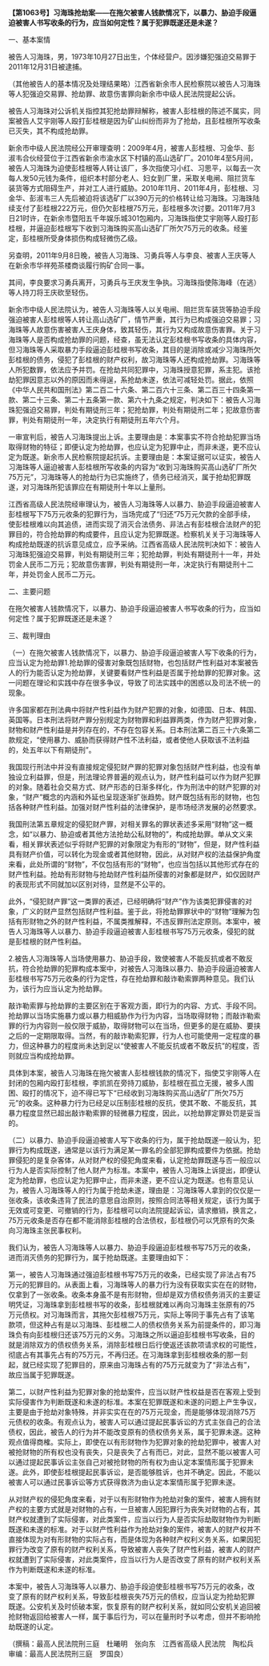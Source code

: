**【第1063号】习海珠抢劫案——在拖欠被害人钱款情况下，以暴力、胁迫手段逼迫被害人书写收条的行为，应当如何定性？属于犯罪既遂还是未遂？**

一、基本案情

被告人习海珠，男，1973年10月27日出生，个体经营户。因涉嫌犯强迫交易罪于2011年12月31日被逮捕。

（其他被告人的基本情况及处理结果略）江西省新余市人民检察院以被告人习海珠等人犯强迫交易罪、抢劫罪、故意伤害罪向新余市中级人民法院提起公诉。

被告人习海珠对公诉机关指控其犯抢劫罪辩解称，被害人彭桂根的陈述不属实，同案被告人艾宇刚等人殴打彭桂根是因为矿山纠纷而非为了抢劫，且彭桂根所写收条已灭失，其不构成抢劫罪。

新余市中级人民法院经公开审理查明：2009年4月，被害人彭桂根、习金华、彭淑韦合伙经营位于江西省新余市渝水区下村镇的高山选矿厂。2010年4至5月间，被告人习海珠为迫使彭桂根等人转让该厂，多次指使习小红、习思平，以每去一次每人发50元钱为条件，组织本村部分老人、妇女到厂里，采取关电闸、阻拦货车装货等方式阻碍生产，并对工人进行威胁。2010年11月、2011年4月，彭桂根、习金华、彭淑韦三人先后被迫将该选矿厂以390万元的价格转让给习海珠。习海珠陆续支付了彭桂根222万元，但仍欠彭桂根75万元，彭桂根多次讨要。2011年7月3日21时许，在新余市暨阳五千年娱乐城301包厢内，习海珠指使艾宇刚等人殴打彭桂根，并逼迫彭桂根写下收到习海珠购买高山选矿厂所欠75万元的收条。经鉴定，彭桂根所受身体损伤构成轻微伤乙级。

另查明，2011年9月8日晚，被告人习海珠、习勇兵等人与李良、被害人王庆等人在新余市华祥苑茶楼商谈履行购矿合同一事。

其间，李良要求习勇兵离开，习勇兵与王庆发生争执。习海珠指使陈海峰（在逃）等人持刀将王庆砍至轻伤。

新余市中级人民法院认为，被告人习海珠等人以关电闸、阻拦货车装货等胁迫手段强迫被害人彭桂根等人转让高山选矿厂，情节严重，其行为已构成强迫交易罪；习海珠等人故意伤害被害人王庆身体，致其轻伤，其行为又构成故意伤害罪。关于习海珠等人是否构成抢劫罪的问题，经查，虽无法认定彭桂根书写收条的具体内容，但习海珠等人采取暴力手段逼迫彭桂根书写收条，其目的是消除或减少习海珠所欠彭桂根的债务，侵犯了彭桂根的财产权利，故习海珠等人还构成抢劫罪。习海珠等人所犯数罪，依法应予并罚。在抢劫共同犯罪中，习海珠授意犯罪，系主犯。该抢劫犯罪因意志以外的原因而未得逞，系抢劫未遂，依法可减轻处罚。据此，依照《中华人民共和国刑法》第二百二十六条、第二百六十三条、第二百三十四条第一款、第二十三条、第二十五条第一款、第六十九条之规定，判决如下：被告人习海珠犯强迫交易罪，判处有期徒刑三年；犯抢劫罪，判处有期徒刑二年；犯故意伤害罪，判处有期徒刑一年，决定执行有期徒刑五年六个月。

一审宣判后，被告人习海珠提出上诉。主要理由是：本案事实不符合抢劫犯罪当场取得财物的特征；即便认定为抢劫罪，也应认定为犯罪中止，而非未遂，更不应认定为既遂。新余市人民检察院提起抗诉。主要理由是：本案证据可以证实，被告人习海珠等人逼迫被害人彭桂根所写收条的内容为“收到习海珠购买高山选矿厂所欠75万元”，习海珠等人的抢劫行为已实施终了，债务已经消灭，属于抢劫犯罪既遂，对习海珠所犯该罪应在有期徒刑十年以上量刑。

江西省高级人民法院经审理认为，被告人习海珠等人以暴力、胁迫手段逼迫被害人彭桂根写下75万元收条的犯罪行为，当场完成了“归还”75万元欠款的全部手续，使彭桂根难以向其追债，进而实现了消灭合法债务、非法占有彭桂根合法财产的犯罪目的，符合抢劫罪的构成要件，且应认定为犯罪既遂。检察机关关于习海珠等人构成抢劫既遂的抗诉意见成立，应予采纳。江西省高级人民法院判决如下：被告人习海珠犯强迫交易罪，判处有期徒刑三年；犯抢劫罪，判处有期徒刑十一年，并处罚金人民币二万元；犯故意伤害罪，判处有期徒刑一年，决定执行有期徒刑十二年，并处罚金人民币二万元。

二、主要问题

在拖欠被害人钱款情况下，以暴力、胁迫手段逼迫被害人书写收条的行为，应当如何定性？属于犯罪既遂还是未遂？

三、裁判理由

（一）在拖欠被害人钱款情况下，以暴力、胁迫手段逼迫被害人写下收条的行为，应当认定为抢劫罪1.抢劫罪的侵害对象既包括财物，也包括财产性利益对本案被告人的行为能否认定为抢劫罪，关键要看财产性利益是否属于抢劫罪的犯罪对象。这一问题在理论和实践中存在很多争议，导致了司法实践中的困惑以及司法不统一的现象。

许多国家都在刑法典中将财产性利益作为财产犯罪的对象，如德国、日本、韩国、英国等。日本刑法将财产罪分别规定为财物罪和利益罪两类，作为财产犯罪对象，财物和财产性利益是并列存在的，不存在包容关系。日本刑法第二百三十六条第二款规定，“使用暴力、威胁而获得财产性不法利益，或者使他人获取该不法利益的，处五年以下有期徒刑”。

我国现行刑法中并没有直接规定侵犯财产罪的犯罪对象包括财产性利益，也没有单独设立利益罪，但是，刑法理论界普遍的观点认为，财产性利益可以作为财产犯罪的对象。随着社会交易方式、财产形态的日渐多样化，作为刑法中的财产犯罪的对象，“财产”概念的内涵和外延也呈现逐渐扩张趋势。财产既包括有形的财物，也包括各种财产性利益。加强对财产性利益的法律保护，是市场经济发展的必然要求。

我国刑法第五章规定的侵犯财产罪，对相关罪名的罪状表述多采用“财物”这一概念，如“以暴力、胁迫或者其他方法抢劫公私财物的”，构成抢劫罪。单从文义来看，相关罪状表述似乎将财产犯罪的对象限定为有形的“财物”，但是，财产性利益具有财产价值，可以转化为现金或者其他财物，因此，从对财产权的法益保护角度来看，此处所谓的“财物”，不仅包括有形的“财物”，也应当包括以其他形式存在的财产性利益。抢劫有形财物与抢劫财产性利益所侵害的对象都是财产，如仅因财产的表现形式不同就加以区别对待，显然是不公平的。

此外，“侵犯财产罪”这一类罪的表述，已经明确将“财产”作为该类犯罪侵害的对象，广义的财产显然包括财产性利益。鉴于此，将抢劫罪罪状中的“财物”理解为包括有形财物之外的财产性利益，不属类推解释，不违反罪刑法定原则。本案中，被告人习海珠等人以暴力、胁迫手段逼迫被害人彭桂根书写75万元收条，侵犯的就是彭桂根的财产性利益。

2.被告人习海珠等人当场使用暴力、胁迫手段，致使被害人不能反抗或者不敢反抗，符合抢劫罪的犯罪构成本案中，对被告人习海珠以暴力、胁迫手段逼迫被害人彭桂根书写75万元收条的行为定性，存在抢劫罪和敲诈勒索罪两种意见。我们认为，该行为应当认定为抢劫罪。

敲诈勒索罪与抢劫罪的主要区别在于客观方面，即行为的内容、方式、手段不同。抢劫罪以当场实施暴力或以暴力相威胁作为行为内容，当场取得财物；而敲诈勒索罪的行为内容则一般仅限于威胁，取得财物可以在当场，但更多的是在威胁、要挟之后的一定期限取得。当然，有的敲诈勒索犯罪，行为人也可能使用一定程度的暴力，但这种暴力的程度尚未达到足以“使被害人不能反抗或者不敢反抗”的程度，否则就应当构成抢劫罪。

具体到本案，被告人习海珠在拖欠被害人彭桂根钱款的情况下，指使艾宇刚等人在封闭的包厢内殴打彭桂根，李凯凯在旁持刀威胁，彭桂根在孤立无援，被多人围困、殴打的情况下，迫不得已写下“已经收到习海珠购买高山选矿厂所欠75万元”的收条。这种暴力行为已经足以压制彭桂根的反抗，使其不敢、不能反抗，其暴力程度显然已超出敲诈勒索罪的轻微暴力程度，因此，以抢劫罪定罪处罚是妥当的。

（二）以暴力、胁迫手段逼迫被害人写下收条的行为，属于抢劫既遂一般认为，犯罪行为构成既遂，通常是以该行为满足某一罪名的全部犯罪构成要件为依据。抢劫罪侵犯的是复杂客体，从对财产权的侵犯角度来看，认定抢劫罪既遂与否一般应以行为人是否实际控制了他人财产为标准。本案中，被告人习海珠上诉提出，即便认定为抢劫罪，也应认定为犯罪中止，而非未遂，更不应认定为既遂。也有意见认为，被告人习海珠等人的行为属于抢劫未遂，理由是：习海珠等人拿到的仅仅是一张收条，该收条违背了民法的意思自治原则，按照合同法等相关规定，该行为属于无效或可变更、可撤销的行为，彭桂根可以向法院提起诉讼，请求撤销，换言之，75万元收条是否存在都不能消除彭桂根的合法债权，彭桂根仍可以凭原有的欠条向习海珠主张民事权利。

我们认为，被告人习海珠等人以暴力、胁迫手段逼迫彭桂根书写75万元的收条，进而消灭债务的犯罪行为，属于抢劫既遂。主要理由如下：

第一，被告人习海珠通过强迫彭桂根书写75万元的收条，已经实现了非法占有75万元的犯罪目的。从表面上看，习海珠等人的暴力行为没有获取实实在在的财物，仅拿到了一张收条。收条本身虽不是有形财物，但却是双方债权债务消灭的主要证明凭证，习海珠拿到彭桂根书写的收条，彭桂根就难以再向习海珠主张原有的75万元债权。对习海珠而言，其拖欠彭桂根75万元，实际上等同于事先占有了该笔款项，但这种占有是以习海珠、彭桂根二人的债权债务关系为前提条件的，即习海珠负有向彭桂根归还该75万元的义务。习海珠之所以逼迫彭桂根书写收条，目的就是消除双方的债权债务关系，消除彭桂根日后行使返还该款项请求权的可能性，彻底占有其事先占有的75万元，不再归还。在习海珠拿到彭桂根收条的那一刻起，就已经实现了犯罪目的，原来由习海珠占有的75万元就变为了“非法占有”，故应当属于犯罪既遂。

第二，以财产性利益为犯罪对象的抢劫案件，应当以财产性权益是否在客观上受到实际侵害作为判断既遂和未遂的标准。本案在犯罪既遂和未遂的问题上产生争议，主要是由于抢劫对象特殊，并非实实在在的75万元现金，而是能够体现消除75万元债权的收条。有观点认为，被害人可以通过提起民事诉讼的方式主张自己的合法债权，因此，被告人的行为并不能改变原有的债权债务关系，属于犯罪未遂。这种观点值得商榷。实际上，即使在以有形财物作为犯罪对象的抢劫犯罪中，被害人对被抢财物的所有权也没有丧失，只是丧失了占有而已，对此，显然不能以被害人可以通过提起民事诉讼主张自己对被抢财物的所有权为由认定本案情形属于犯罪未遂。此外，即使彭桂根提起民事诉讼，是否能够胜诉，也并不确定。因此，不能以被害人可以通过民事诉讼等方式获得救济为由认定本案情形属于犯罪未遂。

从对财产权的侵犯角度来看，对于以有形财物作为抢劫对象的案件，被害人拥有财产权的主要方式就是对财物的占有，一旦被害人因犯罪行为丧失对财物的占有，其财产权就遭到了实际侵害，对此类案件，应当以行为人是否实际劫取财物作为判断既遂和未遂的标准。对于以财产性利益作为抢劫对象的案件，被害人的财产权并不直接体现为对有形财物的实际占有，而是体现为各种财产权利义务关系，如果因犯罪行为改变了原有的财产权利关系，导致被害人丧失了财产性利益，被害人的财产权就遭到了实际侵害，对此类案件，应当以行为人是否改变了原有的财产权利关系作为判断既遂和未遂的标准。

本案中，被告人习海珠等人以暴力、胁迫手段迫使彭桂根书写75万元的收条，改变了原有的财产权利关系，导致彭桂根丧失75万元的债权，应当认定为抢劫犯罪既遂。公安机关及时侦破本案，恢复原有的财产权利关系，就如同公安机关追回被抢财物返回给被害人一样，属于事后行为，可以在量刑时予以考虑，但并不影响抢劫既遂的认定。

（撰稿：最高人民法院刑三庭　杜曦明　张向东　江西省高级人民法院　陶松兵　　审编：最高人民法院刑三庭　罗国良）